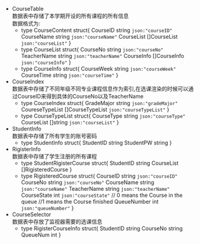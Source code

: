 - CourseTable  
    数据表中存储了本学期开设的所有课程的所有信息  
    数据格式为:  
    - type CourseContent struct{
        CourseID        string          `json:"courseID"`
        CourseName      string          `json:"courseName"`
        CourseList      []CourseList    `json:"courseList"`
    }
    - type CourseList struct{
        CourseNo        string          `json:"courseNo"`
        TeacherName     string          `json:"teacherName"`
        CourseInfo      []CourseInfo    `json:"courseInfo"`
    }
    - type CourseInfo struct{
        CourseWeek      string          `json:"courseWeek"`
        CourseTime      string          `json:"courseTime"`
    }
- CourseIndex  
    数据表中存储了不同年级不同专业课程信息作为索引,在选课渲染的时候可以通过CourseID来得到具体的CourseNo以及TeacherName
    - type CourseIndex struct{
        GradeMajor      string           `json:"gradeMajor"`
        CoureseTypeList []CourseTypeList `json:"courseTypeList"`
    }
    - type CourseTypeList struct{
        CourseType      string          `json:"courseType"`
        CourseList      []string        `json:"courseList"`
    }
- StudentInfo  
    数据表中存储了所有学生的账号密码  
    - type StudentInfo struct{
        StudentID       string
        StudentPW       string
    }
- RigisterInfo  
    数据表中存储了学生注册的所有课程  
    - type StudentRigisterCourse struct{
        StudentID       string
        CourseList      []RigisteredCourse
    }
    - type RigisteredCourse struct{
        CourseID        string          `json:"courseID"`
        CourseNo        string          `json:"courseNo"`
        CourseName      string          `json:"courseName"`
        TeacherName     string          `json:"teacherName"`
        CourseState     int          `json:"courseState"`
        // 0 means the Course in the queue
        //1 means the Course finished
        QueueNumber     int          `json:"queueNumber"`
    }
- CourseSelector  
    数据表中存放了监视器需要的选课信息
    - type RigisterCourseInfo struct{
        StudentID   string
        CourseNo    string
        QueueNum    int
    }
